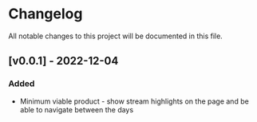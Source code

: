 # Changelog

All notable changes to this project will be documented in this file.

## [v0.0.1] - 2022-12-04

### Added

- Minimum viable product - show stream highlights on the page and be able to navigate between the days
